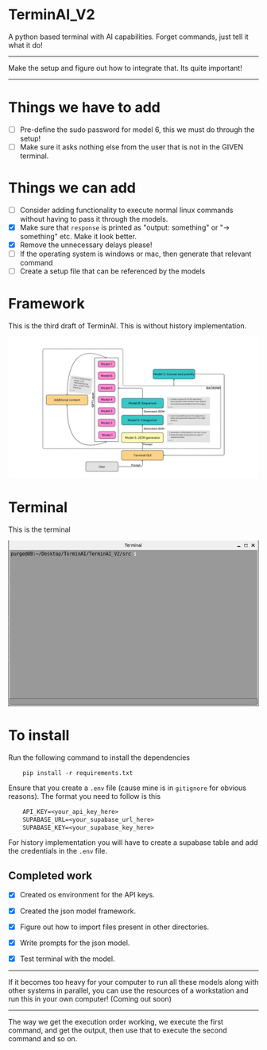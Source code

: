 # TerminAI_V2

A python based terminal with AI capabilities. Forget commands, just tell it what it do!

---

Make the setup and figure out how to integrate that. Its quite important!

---

# Things we have to add

- [ ] Pre-define the sudo password for model 6, this we must do through the setup!
- [ ] Make sure it asks nothing else from the user that is not in the GIVEN terminal.

# Things we can add

- [ ] Consider adding functionality to execute normal linux commands without having to pass it through the models.
- [x] Make sure that `response` is printed as "output: something" or "-> something" etc. Make it look better.
- [x] Remove the unnecessary delays please!
- [ ] If the operating system is windows or mac, then generate that relevant command
- [ ] Create a setup file that can be referenced by the models

# Framework 

This is the third draft of TerminAI. This is without history implementation.

![TerminAI](./utils/images/TerminAI_V2_draft_4.png)

# Terminal

This is the terminal

![Terminal](./utils/Terminal_GUI/images/terminal_2.png)

# To install

Run the following command to install the dependencies

		pip install -r requirements.txt

Ensure that you create a `.env` file (cause mine is in `gitignore` for obvious reasons). The format you need to follow is this

		API_KEY=<your_api_key_here>
		SUPABASE_URL=<your_supabase_url_here>
		SUPABASE_KEY=<your_supabase_key_here>

For history implementation you will have to create a supabase table and add the credentials in the `.env` file.

## Completed work

- [x] Created os environment for the API keys.
- [x] Created the json model framework.
- [x] Figure out how to import files present in other directories.
- [x] Write prompts for the json model.
- [x] Test terminal with the model.


---

If it becomes too heavy for your computer to run all these models along with other systems in parallel, you can use the resources of a workstation and run this in your own computer! (Coming out soon)

---

The way we get the execution order working, we execute the first command, and get the output, then use that to execute the second command and so on.
